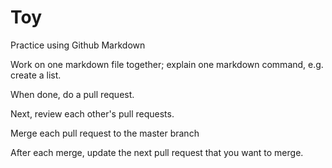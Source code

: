 # Toy
Practice using Github Markdown

Work on one markdown file together; explain one markdown command, e.g. create a list.

 When done, do a pull request.
 
 Next, review each other's pull requests.
 
 Merge each pull request to the master branch
 
 After each merge, update the next pull request that you want to merge.
